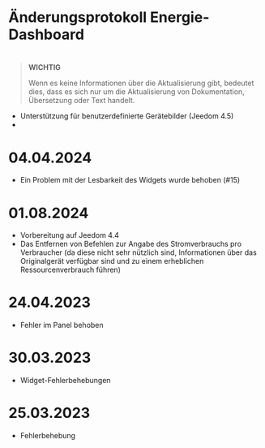 # Änderungsprotokoll Energie-Dashboard

# 

>**WICHTIG**
>
>Wenn es keine Informationen über die Aktualisierung gibt, bedeutet dies, dass es sich nur um die Aktualisierung von Dokumentation, Übersetzung oder Text handelt.

- Unterstützung für benutzerdefinierte Gerätebilder (Jeedom 4.5)
- 

# 04.04.2024

- Ein Problem mit der Lesbarkeit des Widgets wurde behoben (#15)

# 01.08.2024

- Vorbereitung auf Jeedom 4.4
- Das Entfernen von Befehlen zur Angabe des Stromverbrauchs pro Verbraucher (da diese nicht sehr nützlich sind, Informationen über das Originalgerät verfügbar sind und zu einem erheblichen Ressourcenverbrauch führen)

# 24.04.2023

- Fehler im Panel behoben

# 30.03.2023

- Widget-Fehlerbehebungen

# 25.03.2023

- Fehlerbehebung
